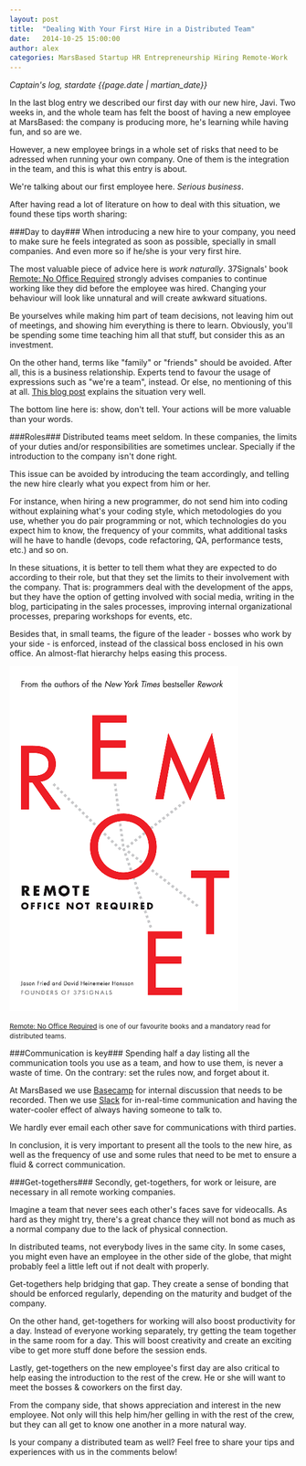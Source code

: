 ```yaml
---
layout: post
title:  "Dealing With Your First Hire in a Distributed Team"
date:   2014-10-25 15:00:00
author: alex
categories: MarsBased Startup HR Entrepreneurship Hiring Remote-Work
---
```


*Captain's log, stardate {{page.date | martian_date}}*

In the last blog entry we described our first day with our new hire, Javi. Two weeks in, and the whole team has felt the boost of having a new employee at MarsBased: the company is producing more, he's learning while having fun, and so are we.

However, a new employee brings in a whole set of risks that need to be adressed when running your own company. One of them is the integration in the team, and this is what this entry is about.

<!--more-->

We're talking about our first employee here. <i>Serious business</i>.

After having read a lot of literature on how to deal with this situation, we found these tips worth sharing:

###Day to day###
When introducing a new hire to your company, you need to make sure he feels integrated as soon as possible, specially in small companies. And even more so if he/she is your very first hire.

The most valuable piece of advice here is <i>work naturally</i>. 37Signals' book <a href="http://37signals.com/remote/" target="_blank" title="Remote: No Office Required">Remote: No Office Required</a> strongly advises companies to continue working like they did before the employee was hired. Changing your behaviour will look like unnatural and will create awkward situations.

Be yourselves while making him part of team decisions, not leaving him out of meetings, and showing him everything is there to learn. Obviously, you'll be spending some time teaching him all that stuff, but consider this as an investment.

On the other hand, terms like "family" or "friends" should be avoided. After all, this is a business relationship. Experts tend to favour the usage of expressions such as "we're a team", instead. Or else, no mentioning of this at all. <a href="http://blogs.hbr.org/2014/06/your-company-is-not-a-family/" target="_blank" title="Your Business Is Not A Family">This blog post</a> explains the situation very well.

The bottom line here is: show, don't tell. Your actions will be more valuable than your words.

###Roles###
Distributed teams meet seldom. In these companies, the limits of your duties and/or responsibilities are sometimes unclear. Specially if the introduction to the company isn't done right.

This issue can be avoided by introducing the team accordingly, and telling the new hire clearly what you expect from him or her.

For instance, when hiring a new programmer, do not send him into coding without explaining what's your coding style, which metodologies do you use, whether you do pair programming or not, which technologies do you expect him to know, the frequency of your commits, what additional tasks will he have to handle (devops, code refactoring, QA, performance tests, etc.) and so on.

In these situations, it is better to tell them what they are expected to do according to their role, but that they set the limits to their involvement with the company. That is: programmers deal with the development of the apps, but they have the option of getting involved with social media, writing in the blog, participating in the sales processes, improving internal organizational processes, preparing workshops for events, etc.

Besides that, in small teams, the figure of the leader - bosses who work by your side - is enforced, instead of the classical boss enclosed in his own office. An almost-flat hierarchy helps easing this process.

<img src="/images/blog/post14.png" alt="Remote: No office required" title="Remote: No office required" class="img-center img-rounded img-responsive" />
<p class="text-center img-footer"><small><a href="http://37signals.com/remote/" target="_blank" title="Remote: No Office Required">Remote: No Office Required</a> is one of our favourite books and a mandatory read for distributed teams.</small></p>

###Communication is key###
Spending half a day listing all the communication tools you use as a team, and how to use them, is never a waste of time. On the contrary: set the rules now, and forget about it.

At MarsBased we use <a href="http://basecamp.com" target="_blank" title="Basecamp">Basecamp</a> for internal discussion that needs to be recorded. Then we use <a href="http://slack.com" target="_blank" title="Slack">Slack</a> for in-real-time communication and having the water-cooler effect of always having someone to talk to.

We hardly ever email each other save for communications with third parties.

In conclusion, it is very important to present all the tools to the new hire, as well as the frequency of use and some rules that need to be met to ensure a fluid & correct communication.

###Get-togethers###
Secondly, get-togethers, for work or leisure, are necessary in all remote working companies.

Imagine a team that never sees each other's faces save for videocalls. As hard as they might try, there's a great chance they will not bond as much as a normal company due to the lack of physical connection.

In distributed teams, not everybody lives in the same city. In some cases, you might even have an employee in the other side of the globe, that might probably feel a little left out if not dealt with properly.

Get-togethers help bridging that gap. They create a sense of bonding that should be enforced regularly, depending on the maturity and budget of the company.

On the other hand, get-togethers for working will also boost productivity for a day. Instead of everyone working separately, try getting the team together in the same room for a day. This will boost creativity and create an exciting vibe to get more stuff done before the session ends.

Lastly, get-togethers on the new employee's first day are also critical to help easing the introduction to the rest of the crew. He or she will want to meet the bosses & coworkers on the first day.

From the company side, that shows appreciation and interest in the new employee. Not only will this help him/her gelling in with the rest of the crew, but they can all get to know one another in a more natural way.

Is your company a distributed team as well? Feel free to share your tips and experiences with us in the comments below!